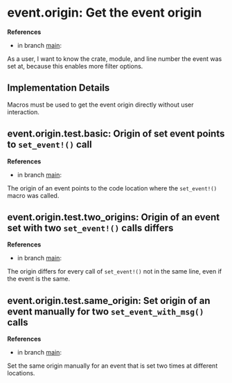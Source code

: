 # event.origin: Get the event origin

**References**

- in branch [main](https://github.com/mhatzl/evident/tree/main): 

As a user, I want to know the crate, module, and line number the event was set at, because this enables more filter options.

## Implementation Details

Macros must be used to get the event origin directly without user interaction.

## event.origin.test.basic: Origin of set event points to `set_event!()` call

**References**

- in branch [main](https://github.com/mhatzl/evident/tree/main): 

The origin of an event points to the code location where the `set_event!()` macro was called.

## event.origin.test.two_origins: Origin of an event set with two `set_event!()` calls differs

**References**

- in branch [main](https://github.com/mhatzl/evident/tree/main): 

The origin differs for every call of `set_event!()` not in the same line, even if the event is the same.

## event.origin.test.same_origin: Set origin of an event manually for two `set_event_with_msg()` calls

**References**

- in branch [main](https://github.com/mhatzl/evident/tree/main): 

Set the same origin manually for an event that is set two times at different locations.
